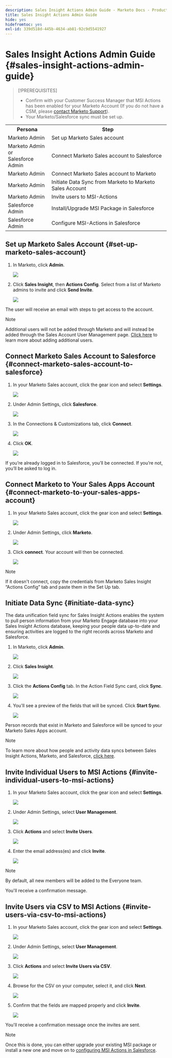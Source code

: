 ```yaml
---
description: Sales Insight Actions Admin Guide - Marketo Docs - Product Documentation
title: Sales Insight Actions Admin Guide
hide: yes
hidefromtoc: yes
exl-id: 339d518d-445b-4634-ab81-92c9d5541927
---
```

# Sales Insight Actions Admin Guide {#sales-insight-actions-admin-guide}

>[!PREREQUISITES]
>
>* Confirm with your Customer Success Manager that MSI Actions has been enabled for your Marketo Account (If you do not have a CSM, please [contact Marketo Support](https://nation.marketo.com/t5/support/ct-p/Support)).
>* Your Marketo/Salesforce sync must be set up.

<table>
 <tr>
  <th>Persona</th>
  <th>Step</th>
 </tr>
 <tr>
  <td>Marketo Admin</td>
  <td>Set up Marketo Sales account</td>
 </tr>
 <tr>
  <td>Marketo Admin or <br/>Salesforce Admin</td>
  <td>Connect Marketo Sales account to Salesforce</td>
 </tr>
 <tr>
  <td>Marketo Admin</td>
  <td>Connect Marketo Sales account to Marketo</td>
 </tr>
 <tr>
  <td>Marketo Admin</td>
  <td>Initiate Data Sync from Marketo to Marketo Sales Account</td>
 </tr>
 <tr>
  <td>Marketo Admin</td>
  <td>Invite users to MSI-Actions</td>
 </tr>
 <tr>
  <td>Salesforce Admin</td>
  <td>Install/Upgrade MSI Package in Salesforce</td>
 </tr>
 <tr>
  <td>Salesforce Admin</td>
  <td>Configure MSI-Actions in Salesforce</td>
 </tr>
</table>

## Set up Marketo Sales Account {#set-up-marketo-sales-account}

1. In Marketo, click **Admin**.

   ![](assets/msi-actions-admin-guide-1.png)

1. Click **Sales Insight**, then **Actions Config**. Select from a list of Marketo admins to invite and click **Send Invite**.

   ![](assets/msi-actions-admin-guide-2.png)

The user will receive an email with steps to get access to the account.

>[!NOTE]
>
>Additional users will not be added through Marketo and will instead be added through the Sales Account User Management page. [Click here](/help/marketo/product-docs/marketo-sales-connect/admin/invite-users.md) to learn more about adding additional users.

## Connect Marketo Sales Account to Salesforce {#connect-marketo-sales-account-to-salesforce}

1. In your Marketo Sales account, click the gear icon and select **Settings**.

   ![](assets/msi-actions-admin-guide-3.png)

1. Under Admin Settings, click **Salesforce**.

   ![](assets/msi-actions-admin-guide-4.png)

1. In the Connections & Customizations tab, click **Connect**.

   ![](assets/msi-actions-admin-guide-5.png)

1. Click **OK**.

   ![](assets/msi-actions-admin-guide-6.png)

If you’re already logged in to Salesforce, you’ll be connected. If you’re not, you’ll be asked to log in.

## Connect Marketo to Your Sales Apps Account {#connect-marketo-to-your-sales-apps-account}

1. In your Marketo Sales account, click the gear icon and select **Settings**.

   ![](assets/msi-actions-admin-guide-7.png)

1. Under Admin Settings, click **Marketo**.

   ![](assets/msi-actions-admin-guide-8.png)

1. Click **connect**. Your account will then be connected.

   ![](assets/msi-actions-admin-guide-9.png)

>[!NOTE]
>
>If it doesn't connect, copy the credentials from Marketo Sales Insight “Actions Config” tab and paste them in the Set Up tab.

## Initiate Data Sync {#initiate-data-sync}

The data unification field sync for Sales Insight Actions enables the system to pull person information from your Marketo Engage database into your Sales Insight Actions database, keeping your people data up-to-date and ensuring activities are logged to the right records across Marketo and Salesforce.

1. In Marketo, click **Admin**.

   ![](assets/msi-actions-admin-guide-10.png)

1. Click **Sales Insight**.

   ![](assets/msi-actions-admin-guide-11.png)

1. Click the **Actions Config** tab. In the Action Field Sync card, click **Sync**.

   ![](assets/msi-actions-admin-guide-12.png)

1. You'll see a preview of the fields that will be synced. Click **Start Sync**.

   ![](assets/msi-actions-admin-guide-13.png)

Person records that exist in Marketo and Salesforce will be synced to your Marketo Sales Apps account.

   >[!NOTE]
   >
   >To learn more about how people and activity data syncs between Sales Insight Actions, Marketo, and Salesforce, [click here](/help/marketo/product-docs/marketo-sales-insight/actions/admin/actions-data-sync-faq.md).

## Invite Individual Users to MSI Actions {#invite-individual-users-to-msi-actions}

1. In your Marketo Sales account, click the gear icon and select **Settings**.

   ![](assets/msi-actions-admin-guide-14.png)

1. Under Admin Settings, select **User Management**.

   ![](assets/msi-actions-admin-guide-15.png)

1. Click **Actions** and select **Invite Users**.

   ![](assets/msi-actions-admin-guide-16.png)

1. Enter the email address(es) and click **Invite**.

   ![](assets/msi-actions-admin-guide-17.png)

>[!NOTE]
>
>By default, all new members will be added to the Everyone team.

You'll receive a confirmation message.

## Invite Users via CSV to MSI Actions {#invite-users-via-csv-to-msi-actions}

1. In your Marketo Sales account, click the gear icon and select **Settings**.

   ![](assets/msi-actions-admin-guide-18.png)

1. Under Admin Settings, select **User Management**.

   ![](assets/msi-actions-admin-guide-19.png)

1. Click **Actions** and select **Invite Users via CSV**.

   ![](assets/msi-actions-admin-guide-20.png)

1. Browse for the CSV on your computer, select it, and click **Next**.

   ![](assets/msi-actions-admin-guide-21.png)

1. Confirm that the fields are mapped properly and click **Invite**.

   ![](assets/msi-actions-admin-guide-22.png)

You'll receive a confirmation message once the invites are sent.

>[!NOTE]
>
>Once this is done, you can either upgrade your existing MSI package or install a new one and move on to [configuring MSI Actions in Salesforce](/help/marketo/product-docs/marketo-sales-insight/actions/salesforce-configuration/sales-insight-actions-configuration-in-salesforce.md).
